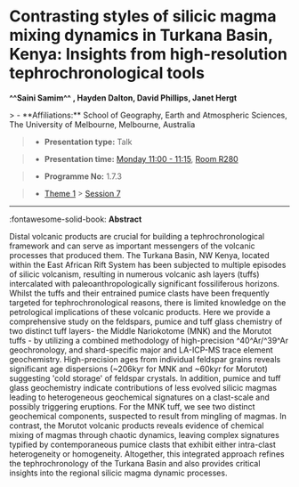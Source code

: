 # Contrasting styles of silicic magma mixing dynamics in Turkana Basin, Kenya: Insights from high-resolution tephrochronological tools

**^^Saini Samim^^ , Hayden Dalton, David Phillips, Janet Hergt**

<!-- more -->> - **Affiliations:** School of Geography, Earth and Atmospheric Sciences, The University of Melbourne, Melbourne, Australia

> - **Presentation type:** Talk

> - **Presentation time:** [Monday 11:00 - 11:15](../sessions_comparison.md#__tabbed_1_3), [Room R280](../maps_venue.md#__tabbed_1_1)

> - **Programme No:** 1.7.3

> - [Theme 1](../theme1.md) > [Session 7](../sessions/session-1-7.md)

--- 

:fontawesome-solid-book: **Abstract**

Distal volcanic products are crucial for building a tephrochronological framework and can serve as important messengers of the volcanic processes that produced them. The Turkana Basin, NW Kenya, located within the East African Rift System has been subjected to multiple episodes of silicic volcanism, resulting in numerous volcanic ash layers (tuffs) intercalated with paleoanthropologically significant fossiliferous horizons. Whilst the tuffs and their entrained pumice clasts have been frequently targeted for tephrochronological reasons, there is limited knowledge on the petrological implications of these volcanic products.
Here we provide a comprehensive study on the feldspars, pumice and tuff glass chemistry of two distinct tuff layers- the Middle Nariokotome (MNK) and the Morutot tuffs - by utilizing a combined methodology of high-precision ^40^Ar/^39^Ar geochronology, and shard-specific major and LA-ICP-MS trace element geochemistry. High-precision ages from individual feldspar grains reveals significant age dispersions (~206kyr for MNK and ~60kyr for Morutot) suggesting 'cold storage' of feldspar crystals. In addition, pumice and tuff glass geochemistry indicate contributions of less evolved silicic magmas leading to heterogeneous geochemical signatures on a clast-scale and possibly triggering eruptions. For the MNK tuff, we see two distinct geochemical components, suspected to result from mingling of magmas. In contrast, the Morutot volcanic products reveals evidence of chemical mixing of magmas through chaotic dynamics, leaving complex signatures typified by contemporaneous pumice clasts that exhibit either intra-clast heterogeneity or homogeneity. Altogether, this integrated approach refines the tephrochronology of the Turkana Basin and also provides critical insights into the regional silicic magma dynamic processes.

